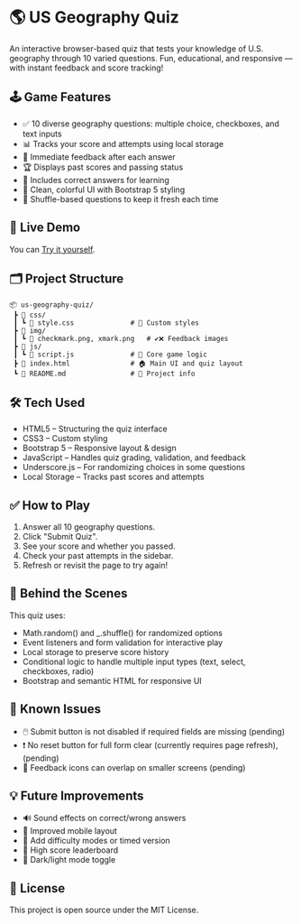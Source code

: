 # 🌎 US Geography Quiz

An interactive browser-based quiz that tests your knowledge of U.S. geography through 10 varied questions. Fun, educational, and responsive — with instant feedback and score tracking!

## 🕹️ Game Features

- ✅ 10 diverse geography questions: multiple choice, checkboxes, and text inputs
- 📊 Tracks your score and attempts using local storage
- 🎯 Immediate feedback after each answer
- 🏆 Displays past scores and passing status
- 💬 Includes correct answers for learning
- 🎨 Clean, colorful UI with Bootstrap 5 styling
- 🔁 Shuffle-based questions to keep it fresh each time

## 🚀 Live Demo

You can [Try it yourself](https://deborah-shaw.github.io/US-Geography-Quiz/).


## 🗂️ Project Structure

```text
📦 us-geography-quiz/
 ┣ 📁 css/
 ┃ ┗ 📄 style.css              # 💅 Custom styles
 ┣ 📁 img/
 ┃ ┗ 📄 checkmark.png, xmark.png   # ✔️❌ Feedback images
 ┣ 📁 js/
 ┃ ┗ 📄 script.js              # 🧠 Core game logic
 ┣ 📄 index.html               # 🏠 Main UI and quiz layout
 ┗ 📄 README.md                # 📖 Project info
```

## 🛠️ Tech Used

- HTML5 – Structuring the quiz interface
- CSS3 – Custom styling
- Bootstrap 5 – Responsive layout & design
- JavaScript – Handles quiz grading, validation, and feedback
- Underscore.js – For randomizing choices in some questions
- Local Storage – Tracks past scores and attempts

## ✅ How to Play

1. Answer all 10 geography questions.
2. Click "Submit Quiz".
3. See your score and whether you passed.
4. Check your past attempts in the sidebar.
5. Refresh or revisit the page to try again!

## 🧠 Behind the Scenes

This quiz uses:

- Math.random() and _.shuffle() for randomized options
- Event listeners and form validation for interactive play
- Local storage to preserve score history
- Conditional logic to handle multiple input types (text, select, checkboxes, radio)
- Bootstrap and semantic HTML for responsive UI

## 🐛 Known Issues

- 🖱️ Submit button is not disabled if required fields are missing (pending)
- ❗️ No reset button for full form clear (currently requires page refresh), (pending)
- 💬 Feedback icons can overlap on smaller screens (pending)

## 💡 Future Improvements

- 🔊 Sound effects on correct/wrong answers
- 📱 Improved mobile layout
- 🧩 Add difficulty modes or timed version
- 💾 High score leaderboard
- 🎨 Dark/light mode toggle

## 📄 License

This project is open source under the MIT License.
